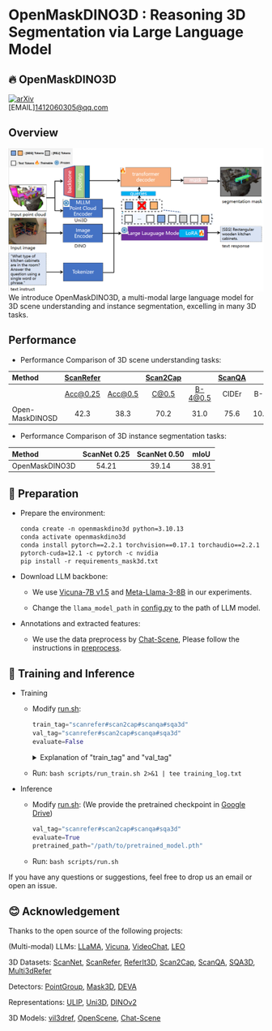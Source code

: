 # OpenMaskDINO3D : Reasoning 3D Segmentation via Large Language Model


## 🔥 OpenMaskDINO3D
[![arXiv](https://img.shields.io/badge/arXiv-2405.17427-red)](https://arxiv.org/abs/2506.04837)  
[EMAIL]1412060305@qq.com

## Overview
![OpenMaskDINO3D](OpenMaskDINO3D_arch.png)
We introduce OpenMaskDINO3D, a multi-modal large language model for 3D scene understanding and instance segmentation, excelling in many 3D tasks.

## Performance

- Performance Comparison of 3D scene understanding tasks:

| Method                | [ScanRefer](https://github.com/daveredrum/ScanRefer) |       | [Scan2Cap](https://github.com/daveredrum/Scan2Cap) |       | [ScanQA](https://github.com/ATR-DBI/ScanQA) |       | [SQA3D](https://github.com/SilongYong/SQA3D) |       |
|:---------------------|:---------:|:-----:|:-------:|:-----:|:-------------------------------------------:|:-----:|:----:|:-----:|
|                      | Acc@0.25  | Acc@0.5 | C@0.5   | B-4@0.5 |                      CIDEr                       | B-4   | EM   | EM-R  |
| Open-MaskDINOSD       | 42.3      | 38.3    | 70.2    | 31.0    |                    75.6                     | 10.7  | -    | 44.1  |
 
- Performance Comparison of 3D instance segmentation tasks:

| Method           | ScanNet 0.25 | ScanNet 0.50 | mIoU  |
|:----------------|:------------:|:------------:|:-----:|
| OpenMaskDINO3D   | 54.21        | 39.14        | 38.91 |

## 🔨 Preparation

- Prepare the environment:
  
  ```shell
  conda create -n openmaskdino3d python=3.10.13
  conda activate openmaskdino3d
  conda install pytorch==2.2.1 torchvision==0.17.1 torchaudio==2.2.1 pytorch-cuda=12.1 -c pytorch -c nvidia
  pip install -r requirements_mask3d.txt
  ```
  
- Download LLM backbone:
  -  We use [Vicuna-7B v1.5](https://huggingface.co/lmsys/vicuna-7b-v1.5) and [Meta-Llama-3-8B](https://huggingface.co/meta-llama/Meta-Llama-3-8B) in our experiments.

  - Change the `llama_model_path` in [config.py](./scripts/config.py) to the path of LLM model.
  

- Annotations and extracted features:
  
  - We use the data preprocess by [Chat-Scene](https://github.com/ZzZZCHS/Chat-Scene), Please follow the instructions in [preprocess](preprocess/).


## 🤖 Training and Inference

- Training
  - Modify [run.sh](scripts/run.sh):
    ```python
    train_tag="scanrefer#scan2cap#scanqa#sqa3d"
    val_tag="scanrefer#scan2cap#scanqa#sqa3d"
    evaluate=False
    ```

    <details>
    <summary> Explanation of "train_tag" and "val_tag" </summary>

    - Use `#` to seperate different datasets

    - Datasets:
      - `scanrefer`: [ScanRefer](https://github.com/daveredrum/ScanRefer) Dataset
      - `scan2cap`: [Scan2Cap](https://github.com/daveredrum/Scan2Cap) Dataset
      - `scanqa`: [ScanQA](https://github.com/ATR-DBI/ScanQA) Dataset
      - `sqa3d`: [SQA3D](https://github.com/SilongYong/SQA3D) Dataset
    </details>
  - Run: `bash scripts/run_train.sh 2>&1 | tee training_log.txt`


- Inference
  
  - Modify [run.sh](scripts/run.sh): (We provide the pretrained checkpoint in [Google Drive](https://drive.google.com/drive/folders/12RV0N_mPPjD8oDWz_kIfORCY9GvJX2WN?usp=sharing))
  
    ```python
    val_tag="scanrefer#scan2cap#scanqa#sqa3d"
    evaluate=True
    pretrained_path="/path/to/pretrained_model.pth"
    ```
  
  - Run: `bash scripts/run.sh`

If you have any questions or suggestions, feel free to drop us an email or open an issue.

## 😊 Acknowledgement

Thanks to the open source of the following projects:

(Multi-modal) LLMs:
[LLaMA](https://github.com/facebookresearch/llama), 
[Vicuna](https://github.com/lm-sys/FastChat),
[VideoChat](https://github.com/OpenGVLab/Ask-Anything/tree/main/video_chat), 
[LEO](https://github.com/embodied-generalist/embodied-generalist)

3D Datasets:
[ScanNet](https://github.com/ScanNet/ScanNet), 
[ScanRefer](https://github.com/daveredrum/ScanRefer), 
[ReferIt3D](https://github.com/referit3d/referit3d), 
[Scan2Cap](https://github.com/daveredrum/Scan2Cap), 
[ScanQA](https://github.com/ATR-DBI/ScanQA), 
[SQA3D](https://github.com/SilongYong/SQA3D), 
[Multi3dRefer](https://github.com/3dlg-hcvc/M3DRef-CLIP)

Detectors:
[PointGroup](https://github.com/dvlab-research/PointGroup), 
[Mask3D](https://github.com/JonasSchult/Mask3D),
[DEVA](https://github.com/hkchengrex/Tracking-Anything-with-DEVA)

Representations:
[ULIP](https://github.com/salesforce/ULIP), 
[Uni3D](https://github.com/baaivision/Uni3D),
[DINOv2](https://github.com/facebookresearch/dinov2)

3D Models:
[vil3dref](https://github.com/cshizhe/vil3dref),
[OpenScene](https://github.com/pengsongyou/openscene),
[Chat-Scene](https://github.com/ZzZZCHS/Chat-Scene)

